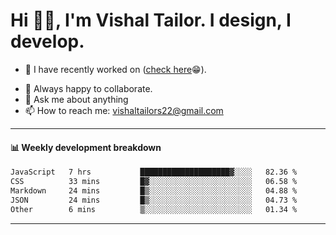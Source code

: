 # Hi 👋🏻, I'm Vishal Tailor. I design, I develop.

- 🔭 I have recently worked on ([check here](https://vishaltailor.com)😁).
<!-- - 🎦 Currently watching: JavaScript: The Hard Parts By Will Sentance. -->
- 👯 Always happy to collaborate.
- 💬 Ask me about anything
- 📫 How to reach me: <a href="mailto:vishaltailors22@gmail.com">vishaltailors22@gmail.com</a>

<hr /> 
<h4>📊 Weekly development breakdown</h4>
<!--START_SECTION:waka-->

```txt
JavaScript   7 hrs           ████████████████████▓░░░░   82.36 %
CSS          33 mins         █▓░░░░░░░░░░░░░░░░░░░░░░░   06.58 %
Markdown     24 mins         █▒░░░░░░░░░░░░░░░░░░░░░░░   04.88 %
JSON         24 mins         █▒░░░░░░░░░░░░░░░░░░░░░░░   04.73 %
Other        6 mins          ▒░░░░░░░░░░░░░░░░░░░░░░░░   01.34 %
```

<!--END_SECTION:waka-->
<hr /> 

<!-- ![](./profile-3d-contrib/profile-green-animate.svg) -->
